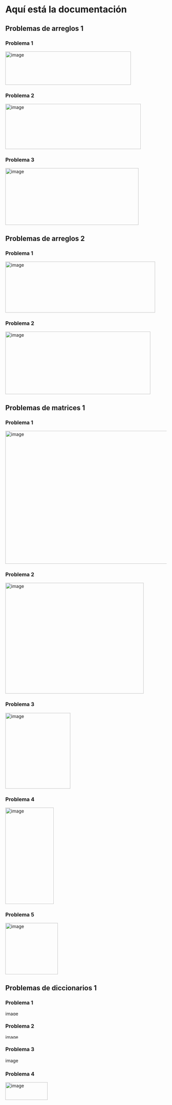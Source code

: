 # Aquí está la documentación
## Problemas de arreglos 1
### Problema 1

<img width="392" height="104" alt="image" src="https://github.com/user-attachments/assets/230a0475-a3fd-4292-8c12-05441aa05889" />

### Problema 2

<img width="423" height="141" alt="image" src="https://github.com/user-attachments/assets/54119a4b-ea80-4cf9-a288-5b7fa1f4554b" />

### Problema 3

<img width="416" height="177" alt="image" src="https://github.com/user-attachments/assets/bdf6ac65-f9c4-497f-a352-14bf80fb3115" />

## Problemas de arreglos 2
### Problema 1

<img width="468" height="159" alt="image" src="https://github.com/user-attachments/assets/406df130-4761-4e2d-89fc-f3e08623ea7c" />

### Problema 2

<img width="453" height="195" alt="image" src="https://github.com/user-attachments/assets/c0440058-e04e-4ad8-b57d-056facfac5e2" />

## Problemas de matrices 1
### Problema 1 

<img width="688" height="414" alt="image" src="https://github.com/user-attachments/assets/47591050-62b7-479c-9b76-1ce6d8503a31" />

### Problema 2

<img width="432" height="345" alt="image" src="https://github.com/user-attachments/assets/35738a9d-719a-4e69-8d52-3a13e4de9668" />

### Problema 3

<img width="203" height="236" alt="image" src="https://github.com/user-attachments/assets/27d1cc5a-0c0a-4ed1-9bbb-4640140a4127" />

### Problema 4

<img width="151" height="300" alt="image" src="https://github.com/user-attachments/assets/8260cee6-ea2e-4bfe-9be8-0dcd556df401" />

### Problema 5

<img width="164" height="160" alt="image" src="https://github.com/user-attachments/assets/7fe1c2a9-f68d-48eb-b594-1ffab2e00b8b" />

## Problemas de diccionarios 1
### Problema 1

<img width="202" height="14" alt="image" src="https://github.com/user-attachments/assets/1eb231f3-fc29-4b52-a438-7db3fac406ef" />

### Problema 2

<img width="71" height="13" alt="image" src="https://github.com/user-attachments/assets/31345281-063a-403a-9b1a-32706bf66f08" />

### Problema 3

<img width="251" height="17" alt="image" src="https://github.com/user-attachments/assets/9cd6e512-50a3-4faa-8d84-a492251b97c0" />

### Problema 4

<img width="132" height="55" alt="image" src="https://github.com/user-attachments/assets/a1e10e7f-2dce-4af2-bcbd-4896bb54b4cb" />

